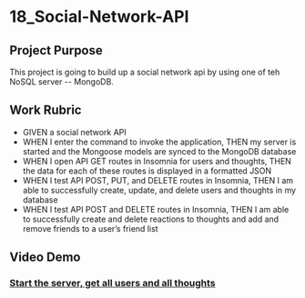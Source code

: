# 18_Social-Network-API

## Project Purpose
This project is going to build up a social network api by using one of teh NoSQL server -- MongoDB.

## Work Rubric
* GIVEN a social network API
* WHEN I enter the command to invoke the application, THEN my server is started and the Mongoose models are synced to the MongoDB database
* WHEN I open API GET routes in Insomnia for users and thoughts, THEN the data for each of these routes is displayed in a formatted JSON
* WHEN I test API POST, PUT, and DELETE routes in Insomnia, THEN I am able to successfully create, update, and delete users and thoughts in my database
* WHEN I test API POST and DELETE routes in Insomnia, THEN I am able to successfully create and delete reactions to thoughts and add and remove friends to a user’s friend list

## Video Demo
### [Start the server, get all users and all thoughts](.\video\capture1.mp4)
